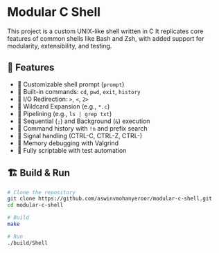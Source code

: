 # Modular C Shell

This project is a custom UNIX-like shell written in C  It replicates core features of common shells like Bash and Zsh, with added support for modularity, extensibility, and testing.

## 🧰 Features

- 🔹 Customizable shell prompt (`prompt`)
- 🔹 Built-in commands: `cd`, `pwd`, `exit`, `history`
- 🔹 I/O Redirection: `>`, `<`, `2>`
- 🔹 Wildcard Expansion (e.g., `*.c`)
- 🔹 Pipelining (e.g., `ls | grep txt`)
- 🔹 Sequential (`;`) and Background (`&`) execution
- 🔹 Command history with `!n` and prefix search
- 🔹 Signal handling (CTRL-C, CTRL-Z, CTRL-\)
- 🔹 Memory debugging with Valgrind
- 🔹 Fully scriptable with test automation

## 🏗️ Build & Run

```bash
# Clone the repository
git clone https://github.com/aswinvmohanyeroor/modular-c-shell.git
cd modular-c-shell

# Build
make

# Run
./build/Shell
